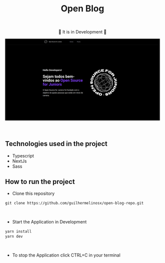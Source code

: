 # <div align="center"> Open Blog </div>

</br>

<div align="center">
<p>🚧 It is in Development 🚧</p>
</div>

![image 1](/.github/img.png)

</br>

## Technologies used in the project

- Typescript
- NextJs
- Sass


## How to run the project

- Clone this repository

```shell
git clone https://github.com/guilhermelinosx/open-blog-repo.git
```

</br>

- Start the Application in Development

```shell
yarn install
yarn dev
```

</br>

- To stop the Application click CTRL+C in your terminal
